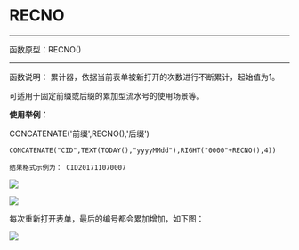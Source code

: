 # RECNO
*****
函数原型：RECNO() 
*****
函数说明：
累计器，依据当前表单被新打开的次数进行不断累计，起始值为1。 

可适用于固定前缀或后缀的累加型流水号的使用场景等。

**使用举例：**

CONCATENATE('前缀',RECNO(),'后缀')

~~~
CONCATENATE("CID",TEXT(TODAY(),"yyyyMMdd"),RIGHT("0000"+RECNO(),4))

结果格式示例为： CID201711070007
~~~

![](../img/6-3-6-3i1.png)

![](../img/6-3-6-3i2.png)

每次重新打开表单，最后的编号都会累加增加，如下图：

![](../img/6-3-6-3i3.gif)